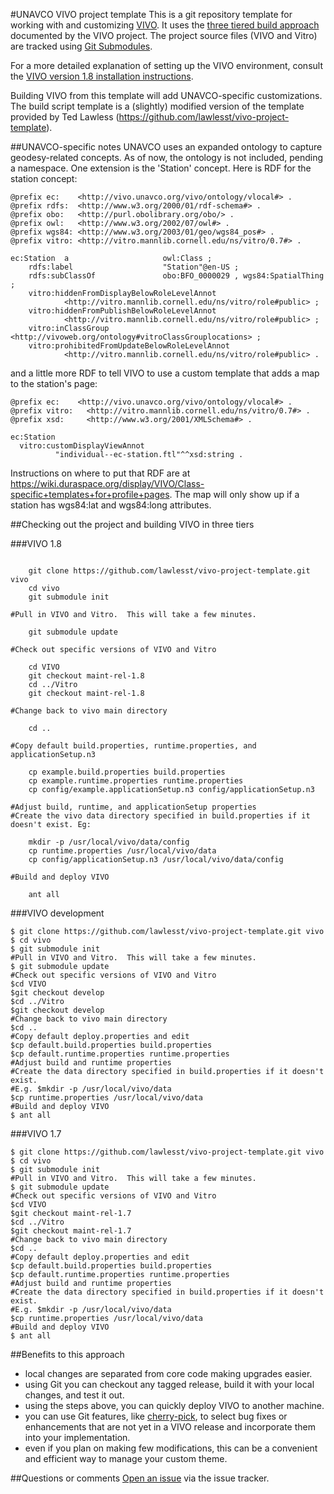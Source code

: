 #UNAVCO VIVO project template
This is a git repository template for working with and customizing [VIVO](http://vivoweb.org/).  It uses the [three tiered build approach](https://wiki.duraspace.org/display/VIVO/Building+VIVO+in+3+tiers) documented by the VIVO project.  The project source files (VIVO and Vitro) are tracked using [Git Submodules](http://git-scm.com/book/en/Git-Tools-Submodules).

For a more detailed explanation of setting up the VIVO environment, consult the
[VIVO version 1.8 installation
instructions](https://wiki.duraspace.org/display/VIVO/Installing+VIVO+release+1.8).

Building VIVO from this template will add UNAVCO-specific customizations. The build script template is a (slightly) modified version of the template provided by Ted Lawless (https://github.com/lawlesst/vivo-project-template).

##UNAVCO-specific notes
UNAVCO uses an expanded ontology to capture geodesy-related concepts. As of now, the ontology is not included, pending a namespace. One extension is the 'Station' concept. Here is RDF for the station concept:

    @prefix ec:    <http://vivo.unavco.org/vivo/ontology/vlocal#> .
    @prefix rdfs:  <http://www.w3.org/2000/01/rdf-schema#> .
    @prefix obo:   <http://purl.obolibrary.org/obo/> .
    @prefix owl:   <http://www.w3.org/2002/07/owl#> .
    @prefix wgs84: <http://www.w3.org/2003/01/geo/wgs84_pos#> .
    @prefix vitro: <http://vitro.mannlib.cornell.edu/ns/vitro/0.7#> .
    
    ec:Station  a                     owl:Class ;
        rdfs:label                    "Station"@en-US ;
        rdfs:subClassOf               obo:BFO_0000029 , wgs84:SpatialThing ;
        vitro:hiddenFromDisplayBelowRoleLevelAnnot
                <http://vitro.mannlib.cornell.edu/ns/vitro/role#public> ;
        vitro:hiddenFromPublishBelowRoleLevelAnnot
                <http://vitro.mannlib.cornell.edu/ns/vitro/role#public> ;
        vitro:inClassGroup            <http://vivoweb.org/ontology#vitroClassGrouplocations> ;
        vitro:prohibitedFromUpdateBelowRoleLevelAnnot
                <http://vitro.mannlib.cornell.edu/ns/vitro/role#public> .


and a little more RDF to tell VIVO to use a custom template that adds a map to the station's page:

    @prefix ec:    <http://vivo.unavco.org/vivo/ontology/vlocal#> .
    @prefix vitro:   <http://vitro.mannlib.cornell.edu/ns/vitro/0.7#> .
    @prefix xsd:     <http://www.w3.org/2001/XMLSchema#> .
     
    ec:Station
      vitro:customDisplayViewAnnot
              "individual--ec-station.ftl"^^xsd:string .

Instructions on where to put that RDF are at https://wiki.duraspace.org/display/VIVO/Class-specific+templates+for+profile+pages. The map will only show up if a station has wgs84:lat and wgs84:long attributes. 

##Checking out the project and building VIVO in three tiers

###VIVO 1.8
~~~

    git clone https://github.com/lawlesst/vivo-project-template.git vivo
    cd vivo
    git submodule init

#Pull in VIVO and Vitro.  This will take a few minutes.

    git submodule update

#Check out specific versions of VIVO and Vitro

    cd VIVO
    git checkout maint-rel-1.8
    cd ../Vitro
    git checkout maint-rel-1.8

#Change back to vivo main directory

    cd ..

#Copy default build.properties, runtime.properties, and applicationSetup.n3

    cp example.build.properties build.properties
    cp example.runtime.properties runtime.properties
    cp config/example.applicationSetup.n3 config/applicationSetup.n3

#Adjust build, runtime, and applicationSetup properties
#Create the vivo data directory specified in build.properties if it doesn't exist. Eg:

    mkdir -p /usr/local/vivo/data/config
    cp runtime.properties /usr/local/vivo/data
    cp config/applicationSetup.n3 /usr/local/vivo/data/config

#Build and deploy VIVO

    ant all

~~~

###VIVO development
~~~
$ git clone https://github.com/lawlesst/vivo-project-template.git vivo
$ cd vivo
$ git submodule init
#Pull in VIVO and Vitro.  This will take a few minutes.
$ git submodule update
#Check out specific versions of VIVO and Vitro
$cd VIVO
$git checkout develop
$cd ../Vitro
$git checkout develop
#Change back to vivo main directory
$cd ..
#Copy default deploy.properties and edit
$cp default.build.properties build.properties
$cp default.runtime.properties runtime.properties
#Adjust build and runtime properties
#Create the data directory specified in build.properties if it doesn't exist.
#E.g. $mkdir -p /usr/local/vivo/data
$cp runtime.properties /usr/local/vivo/data
#Build and deploy VIVO
$ ant all
~~~

###VIVO 1.7
~~~
$ git clone https://github.com/lawlesst/vivo-project-template.git vivo
$ cd vivo
$ git submodule init
#Pull in VIVO and Vitro.  This will take a few minutes.
$ git submodule update
#Check out specific versions of VIVO and Vitro
$cd VIVO
$git checkout maint-rel-1.7
$cd ../Vitro
$git checkout maint-rel-1.7
#Change back to vivo main directory
$cd ..
#Copy default deploy.properties and edit
$cp default.build.properties build.properties
$cp default.runtime.properties runtime.properties
#Adjust build and runtime properties
#Create the data directory specified in build.properties if it doesn't exist.
#E.g. $mkdir -p /usr/local/vivo/data
$cp runtime.properties /usr/local/vivo/data
#Build and deploy VIVO
$ ant all
~~~

##Benefits to this approach
 * local changes are separated from core code making upgrades easier.
 * using Git you can checkout any tagged release, build it with your local changes, and test it out.
 * using the steps above, you can quickly deploy VIVO to another machine.
 * you can use Git features, like [cherry-pick](http://www.vogella.com/articles/Git/article.html#cherrypick), to select bug fixes or enhancements that are not yet in a VIVO release and incorporate them into your implementation.
 * even if you plan on making few modifications, this can be a convenient and efficient way to manage your custom theme.

##Questions or comments
[Open an issue](https://github.com/lawlesst/vivo-project-template/issues) via the issue tracker.
